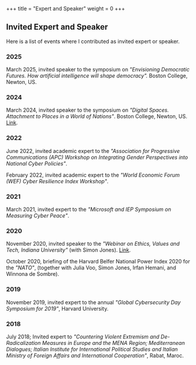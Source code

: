 +++
title = "Expert and Speaker"
weight = 0
+++


## Invited Expert and Speaker

Here is a list of events where I contributed as invited expert or speaker. 

### 2025
March 2025, invited speaker to the symposium on *"Envisioning Democratic Futures. How artificial intelligence will shape democracy".*  Boston College, Newton, US.


### 2024
March 2024, invited speaker to the symposium on *"Digital Spaces. Attachment to Places in a World of Nations"*. Boston College, Newton, US. [Link](https://www.youtube.com/watch?v=IXDWcOeEK8c).

### 2022
June 2022, invited academic expert to the *"Association for Progressive Communications (APC) Workshop on Integrating Gender Perspectives into National Cyber Policies"*.	

February 2022, invited academic expert to the *"World Economic Forum (WEF) Cyber Resilience Index Workshop"*. 	

### 2021
March 2021, invited expert to the *"Microsoft and IEP Symposium on Measuring Cyber Peace"*.	

### 2020
November 2020, invited speaker to the *"Webinar on Ethics, Values and Tech, Indiana University"* (with Simon Jones). [Link](https://www.youtube.com/watch?v=iJkhz5LWnoc).

October 2020, briefing of the Harvard Belfer National Power Index 2020 for the *"NATO"*, (together with Julia Voo, Simon Jones, Irfan Hemani, and Winnona de Sombre).  

### 2019
November 2019, invited expert to the annual *"Global Cybersecurity Day Symposium for 2019"*, Harvard University.

### 2018
July 2018; Invited expert to *"Countering Violent Extremism and De-Radicalization Measures in Europe and the MENA Region; Mediterranean Dialogues; Italian Institute for International Political Studies and Italian Ministry of Foreign Affairs and International Cooperation"*, Rabat, Maroc. 





